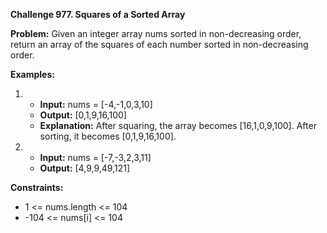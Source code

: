 **Challenge 977. Squares of a Sorted Array**

**Problem:** Given an integer array nums sorted in non-decreasing order, return an array of the squares of each number sorted in non-decreasing order.

 
**Examples:**

1. - **Input:** nums = [-4,-1,0,3,10]
   - **Output:** [0,1,9,16,100]
   - **Explanation:** After squaring, the array becomes [16,1,0,9,100]. After sorting, it becomes [0,1,9,16,100].

2. - **Input:** nums = [-7,-3,2,3,11]
   - **Output:** [4,9,9,49,121]
 

**Constraints:**

- 1 <= nums.length <= 104
- -104 <= nums[i] <= 104

